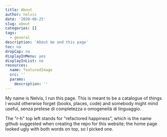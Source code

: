 ```yaml
---
title: About
author: nelvis
date: '2020-08-25'
slug: about
categories: []
tags:
  - general
description: 'About me and this page'
toc: no
dropCap: no
displayInMenu: yes
displayInList: no
resources:
  name: featuredImage
  src: ''
  params:
    description: ''
---
```


My name is Nelvis, I run this page. This is meant to be a catalogue of things I would otherwise forget (books, places, code) and somebody might mind useful, senza pretese di completezza o omogeneità di linguaggio.

The "r-h" top left stands for "refactored happiness", which is the name github suggested when creating the repo for this website; the home page looked ugly with both words on top, so I picked one.